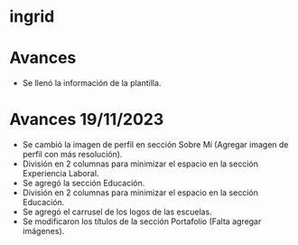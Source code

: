 # ingrid

# Avances
- Se llenó la información de la plantilla.

# Avances 19/11/2023
- Se cambió la imagen de perfil en sección Sobre Mí (Agregar imagen de perfil con más resolución).
- División en 2 columnas para minimizar el espacio en la sección Experiencia Laboral.
- Se agregó la sección Educación.
- División en 2 columnas para minimizar el espacio en la sección Educación.
- Se agregó el carrusel de los logos de las escuelas.
- Se modificaron los títulos de la sección Portafolio (Falta agregar imágenes).